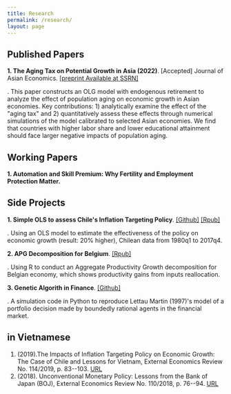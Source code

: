 ```yaml
---
title: Research
permalink: /research/
layout: page
---
```


## Published Papers

**1. The Aging Tax on Potential Growth in Asia (2022)**. [Accepted] Journal of Asian Economics. [[preprint Available at SSRN]](https://papers.ssrn.com/sol3/papers.cfm?abstract_id=4028464)

\. This paper constructs an OLG model with endogenous retirement to analyze the effect of population aging on economic growth in Asian economies. Key contributions: 1) analytically examine the effect of the "aging tax" and 2) quantitatively assess these effects through numerical simulations of the model calibrated to selected Asian economies. We find that countries with higher labor share and lower educational attainment should face larger negative impacts of population aging.

## Working Papers

**1. Automation and Skill Premium: Why Fertility and Employment Protection Matter.**
## Side Projects

**1. Simple OLS to assess Chile's Inflation Targeting Policy**.  [[Github]](https://github.com/thanhqtran/chile-inflationtarget-ols)   [[Rpub]](https://rpubs.com/thanhqtran/723473)


\. Using an OLS model to estimate the effectiveness of the policy on economic growth (result: 20% higher), Chilean data from 1980q1 to 2017q4.

**2. APG Decomposition for Belgium**. [[Rpub]](https://rpubs.com/thanhqtran/775009)


\. Using R to conduct an Aggregate Productivity Growth decomposition for Belgian economy, which shows productivity gains from inputs reallocation.

**3. Genetic Algorith in Finance**. [[Github]](https://github.com/thanhqtran/finance-agents-GAlearning)


\. A simulation code in Python to reproduce Lettau Martin (1997)'s model of a portfolio decision made by boundedly rational agents in the financial market. 

## in Vietnamese

1. (2019)\.The Impacts of Inflation Targeting Policy on Economic Growth: The Case of Chile and Lessons for Vietnam, External Economics Review No. 114/2019, p. 83--103. [URL](http://tracuutapchi.ftu.edu.vn/index.php/tcqlktqt/article/view/602)
2. (2018)\. Unconventional Monetary Policy: Lessons from the Bank of Japan (BOJ), External Economics Review No. 110/2018, p. 76--94. [URL](http://tracuutapchi.ftu.edu.vn/index.php/tcqlktqt/article/view/638)
